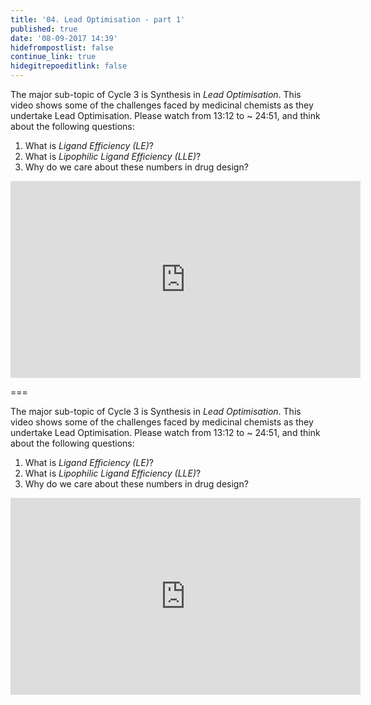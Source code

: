 ```yaml
---
title: '04. Lead Optimisation - part 1'
published: true
date: '08-09-2017 14:39'
hidefrompostlist: false
continue_link: true
hidegitrepoeditlink: false
---
```


The major sub-topic of Cycle 3 is Synthesis in *Lead Optimisation*. This video shows some of the challenges faced by medicinal chemists as they undertake Lead Optimisation. Please watch from 13:12 to ~ 24:51, and think about the following questions:
1. What is _Ligand Efficiency (LE)_?
2. What is _Lipophilic Ligand Efficiency (LLE)_?
3. Why do we care about these numbers in drug design?

<iframe width="560" height="315" src="https://youtu.be/f2P9REV8uWw?t=13m12s" frameborder="0" allowfullscreen></iframe>

===

The major sub-topic of Cycle 3 is Synthesis in *Lead Optimisation*. This video shows some of the challenges faced by medicinal chemists as they undertake Lead Optimisation. Please watch from 13:12 to ~ 24:51, and think about the following questions:
1. What is _Ligand Efficiency (LE)_?
2. What is _Lipophilic Ligand Efficiency (LLE)_?
3. Why do we care about these numbers in drug design?

<iframe width="560" height="315" src="https://youtu.be/f2P9REV8uWw?t=13m12s" frameborder="0" allowfullscreen></iframe>
